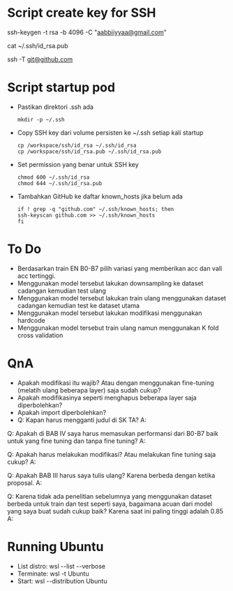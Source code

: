 # Script create key for SSH
ssh-keygen -t rsa -b 4096 -C "aabbiiyyaa@gmail.com"

cat ~/.ssh/id_rsa.pub

ssh -T git@github.com


# Script startup pod

- Pastikan direktori .ssh ada
    ```
    mkdir -p ~/.ssh
    ```

- Copy SSH key dari volume persisten ke ~/.ssh setiap kali startup
    ```
    cp /workspace/ssh/id_rsa ~/.ssh/id_rsa
    cp /workspace/ssh/id_rsa.pub ~/.ssh/id_rsa.pub
    ```

- Set permission yang benar untuk SSH key
    ```
    chmod 600 ~/.ssh/id_rsa
    chmod 644 ~/.ssh/id_rsa.pub
    ```

- Tambahkan GitHub ke daftar known_hosts jika belum ada
    ```
    if ! grep -q "github.com" ~/.ssh/known_hosts; then
    ssh-keyscan github.com >> ~/.ssh/known_hosts
    fi
    ```

# To Do
- Berdasarkan train EN B0-B7 pilih variasi yang memberikan acc dan vall acc tertinggi.
- Menggunakan model tersebut lakukan downsampling ke dataset cadangan kemudian test ulang
- Menggunakan model tersebut lakukan train ulang menggunakan dataset cadangan kemudian test ke dataset utama
- Menggunakan model tersebut lakukan modifikasi menggunakan hardcode
- Menggunakan model tersebut train ulang namun menggunakan K fold cross validation

# QnA
- Apakah modifikasi itu wajib? Atau dengan menggunakan fine-tuning (melatih ulang beberapa layer) saja sudah cukup?
- Apakah modifikasinya seperti menghapus beberapa layer saja diperbolehkan?
- Apakah import diperbolehkan?
- Q: Kapan harus mengganti judul di SK TA?
A:

Q: Apakah di BAB IV saya harus memasukan performansi dari B0-B7 baik untuk yang fine tuning dan tanpa fine tuning?
A:

Q: Apakah harus melakukan modifikasi? Atau melakukan fine tuning saja cukup?
A:

Q: Apakah BAB III harus saya tulis ulang? Karena berbeda dengan ketika proposal.
A:

Q: Karena tidak ada penelitian sebelumnya yang menggunakan dataset berbeda untuk train dan test seperti saya, bagaimana acuan dari model yang saya buat sudah cukup baik? Karena saat ini paling tinggi adalah 0.85
A:


# Running Ubuntu
- List distro: wsl --list --verbose
- Terminate: wsl -t Ubuntu
- Start: wsl --distribution Ubuntu